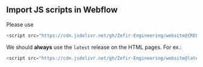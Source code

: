 
## Import JS scripts in Webflow

Please use 
```js
<script src="https://cdn.jsdelivr.net/gh/Zefir-Engineering/website@{RELEASE_TAG}/{SCRIPT_NAME.js}"><script/>
```

We should **always** use the `latest` release on the HTML pages. For ex.:

```js
<script src="https://cdn.jsdelivr.net/gh/Zefir-Engineering/website@latest/landing.js"><script/>
```
